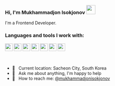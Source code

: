 ### Hi, I'm Mukhammadjon Isokjonov <img src="https://media1.giphy.com/media/gM5qFksULw54NMWyry/giphy.gif?cid=ecf05e47y2d7vh1bp2o82yjdt17652mpyihzrsvj7xzd0jbz&rid=giphy.gif&ct=s" width="30px">

I'm a Frontend Developer.

### Languages and tools I work with:

<code><img src="https://e7.pngegg.com/pngimages/837/140/png-clipart-html-5-logo-html5-grey-black-icons-logos-emojis-tech-companies-thumbnail.png" height="25px"></code>
<code><img src="https://icon2.cleanpng.com/20180602/pzq/kisspng-web-development-cascading-style-sheets-css3-comput-programmer-5b1322d692b014.3845990815279807586008.jpg" height="25px"></code>
<code><img src="https://icon2.cleanpng.com/20180720/bv/kisspng-javascript-logo-html-clip-art-javascript-logo-5b5188b13c2314.0304322315320700652463.jpg" height="25px"></code>
<code><img src="https://w7.pngwing.com/pngs/186/205/png-transparent-react-native-react-logos-brands-icon.png" height="25px"></code>
<code><img src="https://globosoft.in/images/nodejs.jpg" height="25px"></code>
<code><img src="https://ih1.redbubble.net/image.352416471.2750/pp,840x830-pad,1000x1000,f8f8f8.u7.jpg" height="25px"></code>
<code><img src="https://encrypted-tbn0.gstatic.com/images?q=tbn:ANd9GcQftJBqduuFIx-KS665UN5Hsjfv1iWYAdIcPtQkO6aAUf2g4eKntLeqyU76jaZAvnSUy6k&usqp=CAU" height="25px"></code>


<br />

- 📍 &nbsp;  Current location: Sacheon City, South Korea
- 📝 &nbsp; Ask me about anything, I'm happy to help
- 📨 &nbsp; How to reach me: [@mukhammadjonisokjonov](https://instagram.com/mukhammadjonisokjonov/)
